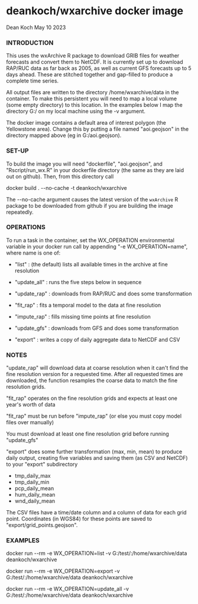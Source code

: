 # deankoch/wxarchive docker image
Dean Koch
May 10 2023

### INTRODUCTION

This uses the wxArchive R package to download GRIB files for weather forecasts and convert them to
NetCDF. It is currently set up to download RAP/RUC data as far back as 2005, as well as current
GFS forecasts up to 5 days ahead. These are stitched together and gap-filled to produce a complete
time series.

All output files are written to the directory /home/wxarchive/data in the container. To make this
persistent you will need to map a local volume (some empty directory) to this location. In the
examples below I map the directory G:/ on my local machine using the -v argument.

The docker image contains a default area of interest polygon (the Yellowstone area). Change this
by putting a file named "aoi.geojson" in the directory mapped above (eg in G:/aoi.geojson).

### SET-UP

To build the image you will need "dockerfile", "aoi.geojson", and "Rscript/run_wx.R" in your
dockerfile directory (the same as they are laid out on github). Then, from this directory call

docker build . --no-cache -t deankoch/wxarchive

The --no-cache argument causes the latest version of the `wxArchive` R package to be
downloaded from github if you are building the image repeatedly. 

### OPERATIONS

To run a task in the container, set the WX_OPERATION environmental variable in your docker run call
by appending "-e WX_OPERATION=name", where name is one of:

* "list"           : (the default) lists all available times in the archive at fine resolution
* "update_all"     : runs the five steps below in sequence

* "update_rap"     : downloads from RAP/RUC and does some transformation
* "fit_rap"        : fits a temporal model to the data at fine resolution
* "impute_rap"     : fills missing time points at fine resolution
* "update_gfs"     : downloads from GFS and does some transformation
* "export"         : writes a copy of daily aggregate data to NetCDF and CSV


### NOTES

"update_rap" will download data at coarse resolution when it can't find the fine resolution
version for a requested time. After all requested times are downloaded, the function resamples
the coarse data to match the fine resolution grids.

"fit_rap" operates on the fine resolution grids and expects at least one year's worth of data

"fit_rap" must be run before "impute_rap" (or else you must copy model files over manually)

You must download at least one fine resolution grid before running "update_gfs"

"export" does some further transformation (max, min, mean) to produce daily output, creating
five variables and saving them (as CSV and NetCDF) to your "export" subdirectory

* tmp_daily_max
* tmp_daily_min
* pcp_daily_mean
* hum_daily_mean
* wnd_daily_mean

The CSV files have a time/date column and a column of data for each grid point. Coordinates
(in WGS84) for these points are saved to "export/grid_points.geojson".

### EXAMPLES

docker run --rm -e WX_OPERATION=list -v G:/test/:/home/wxarchive/data deankoch/wxarchive

docker run --rm -e WX_OPERATION=export -v G:/test/:/home/wxarchive/data deankoch/wxarchive

docker run --rm -e WX_OPERATION=update_all -v G:/test/:/home/wxarchive/data deankoch/wxarchive
